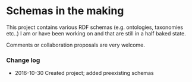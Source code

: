 # Schemas in the making
This project contains various RDF schemas (e.g. ontologies, taxonomies etc..) I am or have been working on and that are still in a half baked state. 

Comments or collaboration proposals are very welcome. 


### Change log

- 2016-10-30
Created project; added preexisting schemas 
